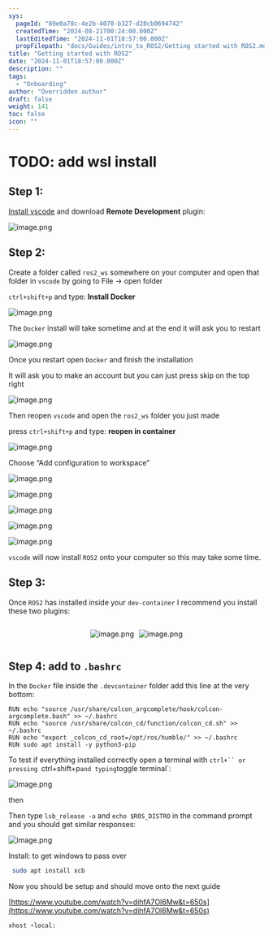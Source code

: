 ```yaml
---
sys:
  pageId: "89e0a78c-4e2b-4070-b327-d28cb0694742"
  createdTime: "2024-08-21T00:24:00.000Z"
  lastEditedTime: "2024-11-01T18:57:00.000Z"
  propFilepath: "docs/Guides/intro_to_ROS2/Getting started with ROS2.md"
title: "Getting started with ROS2"
date: "2024-11-01T18:57:00.000Z"
description: ""
tags:
  - "Onboarding"
author: "Overridden author"
draft: false
weight: 141
toc: false
icon: ""
---
```


# TODO: add wsl install

## Step 1:

[Install vscode](https://code.visualstudio.com/download) and download **Remote Development** plugin:

![image.png](https://prod-files-secure.s3.us-west-2.amazonaws.com/d518164a-d88e-44d1-a4ee-3adb3bd8bce0/efb52993-1881-4a40-b95e-6f020334f022/image.png?X-Amz-Algorithm=AWS4-HMAC-SHA256&X-Amz-Content-Sha256=UNSIGNED-PAYLOAD&X-Amz-Credential=ASIAZI2LB4662DPEKVGD%2F20250405%2Fus-west-2%2Fs3%2Faws4_request&X-Amz-Date=20250405T050812Z&X-Amz-Expires=3600&X-Amz-Security-Token=IQoJb3JpZ2luX2VjEK3%2F%2F%2F%2F%2F%2F%2F%2F%2F%2FwEaCXVzLXdlc3QtMiJHMEUCIQCdEQRcKo%2BHDn0T5kDmpXNlRsmydWV3URbFTDzxXq%2BzzgIgV1M4d5C1fy7WVq3nHLRLqjfRh0dqf%2F0d88TvpTkwSxAq%2FwMIJhAAGgw2Mzc0MjMxODM4MDUiDEYlhcgbQl59jCL0WyrcAzlO5dtfJdF9XYSmuF2SFiSwiKS8P1PacNz%2FlX6uxObzMmwYHVR9AzzvaN5pXzdcLVTzGi8hU00GmuJImoMUQJ3vLk2mpYNVvhxKh9nlE4JklHwY4F35tqZonNJrPiVxiWDMB6dygfBoVLlCq89kStwZrEEMaVNNPd04HHilwL1SkRKfDGAgDNzntyMcFhaDNudXqVhe%2BZQe6pJmaoc6aRIAGrkut5Bvx0SXFHDjpFoUBYx5JnB83DUk0mrxxMITM%2FWxUXtPh8KlWxuJctbIQxPrF7Re5L19%2FP1NAkDcZ34vt%2BI59Rf7l20GpoSAEf8mdF24tGFGT3cRZOkDG7tX8L0NjBbXLy4JLcZ%2BfxEUG87rb3pXDbQkIk3hTZH0KUfDcc547NwWrSLkAK8rYW21ygqrXYk6SZ6T6rt59%2FaoYQN1yV3JETrex0bePrvrOVhvt6hBTaCV8ewYGNukp1LyXKzCPQUtSgHsfHPP%2BhUfm0u019zkVAdtG%2BEr0j8LZYSFO1UIjogv3U1rABRJfNZq4hCx9m69zIQ0bRstkVMmoWThjDY5PzrpHm8%2BITq3mZ%2BAOS85yjdDK1L52G3%2FlAJKs8dkRl4tG30Duk%2BYHRcqJvcYpEHYWB3jzTgetsLMMP%2Fvwr8GOqUB%2FLlzTaZiK9%2BvYNQcABepfPGJIBL7SpCcR%2FZdWOBTu1g6Jgobc%2B731kJRGDtzMPHCbbUFivtEetXy6gkA%2F7sSqV5kUG6JPGuWYtYKixiTElwACkExRMgcUOm1GxSLbbs7QXckdyMH8vhcFVbUx4IOcXdU%2BREN5Y8zoSDxlPRTh7Mcm2VjGZIvU%2FlYBzcjCz3UrvgrUZyXECB0TbwhZZAmhYYKEEQS&X-Amz-Signature=64551dde2b834d7f225492ce893df4e08f6665bd338ee4bed88da43b479c72ca&X-Amz-SignedHeaders=host&x-id=GetObject)

## Step 2:

Create a folder called `ros2_ws` somewhere on your computer and open that folder in `vscode` by going to File → open folder 

`ctrl+shift+p` and type: **Install Docker**

![image.png](https://prod-files-secure.s3.us-west-2.amazonaws.com/d518164a-d88e-44d1-a4ee-3adb3bd8bce0/2269dc0e-1cd5-47ff-bceb-c04ad9b2eab0/image.png?X-Amz-Algorithm=AWS4-HMAC-SHA256&X-Amz-Content-Sha256=UNSIGNED-PAYLOAD&X-Amz-Credential=ASIAZI2LB4662DPEKVGD%2F20250405%2Fus-west-2%2Fs3%2Faws4_request&X-Amz-Date=20250405T050812Z&X-Amz-Expires=3600&X-Amz-Security-Token=IQoJb3JpZ2luX2VjEK3%2F%2F%2F%2F%2F%2F%2F%2F%2F%2FwEaCXVzLXdlc3QtMiJHMEUCIQCdEQRcKo%2BHDn0T5kDmpXNlRsmydWV3URbFTDzxXq%2BzzgIgV1M4d5C1fy7WVq3nHLRLqjfRh0dqf%2F0d88TvpTkwSxAq%2FwMIJhAAGgw2Mzc0MjMxODM4MDUiDEYlhcgbQl59jCL0WyrcAzlO5dtfJdF9XYSmuF2SFiSwiKS8P1PacNz%2FlX6uxObzMmwYHVR9AzzvaN5pXzdcLVTzGi8hU00GmuJImoMUQJ3vLk2mpYNVvhxKh9nlE4JklHwY4F35tqZonNJrPiVxiWDMB6dygfBoVLlCq89kStwZrEEMaVNNPd04HHilwL1SkRKfDGAgDNzntyMcFhaDNudXqVhe%2BZQe6pJmaoc6aRIAGrkut5Bvx0SXFHDjpFoUBYx5JnB83DUk0mrxxMITM%2FWxUXtPh8KlWxuJctbIQxPrF7Re5L19%2FP1NAkDcZ34vt%2BI59Rf7l20GpoSAEf8mdF24tGFGT3cRZOkDG7tX8L0NjBbXLy4JLcZ%2BfxEUG87rb3pXDbQkIk3hTZH0KUfDcc547NwWrSLkAK8rYW21ygqrXYk6SZ6T6rt59%2FaoYQN1yV3JETrex0bePrvrOVhvt6hBTaCV8ewYGNukp1LyXKzCPQUtSgHsfHPP%2BhUfm0u019zkVAdtG%2BEr0j8LZYSFO1UIjogv3U1rABRJfNZq4hCx9m69zIQ0bRstkVMmoWThjDY5PzrpHm8%2BITq3mZ%2BAOS85yjdDK1L52G3%2FlAJKs8dkRl4tG30Duk%2BYHRcqJvcYpEHYWB3jzTgetsLMMP%2Fvwr8GOqUB%2FLlzTaZiK9%2BvYNQcABepfPGJIBL7SpCcR%2FZdWOBTu1g6Jgobc%2B731kJRGDtzMPHCbbUFivtEetXy6gkA%2F7sSqV5kUG6JPGuWYtYKixiTElwACkExRMgcUOm1GxSLbbs7QXckdyMH8vhcFVbUx4IOcXdU%2BREN5Y8zoSDxlPRTh7Mcm2VjGZIvU%2FlYBzcjCz3UrvgrUZyXECB0TbwhZZAmhYYKEEQS&X-Amz-Signature=118b97584f706a0d1aa3fb3731ab408f60a0d115f535134823b31b1dcfddbe78&X-Amz-SignedHeaders=host&x-id=GetObject)

The `Docker` install will take sometime and at the end it will ask you to restart

![image.png](https://prod-files-secure.s3.us-west-2.amazonaws.com/d518164a-d88e-44d1-a4ee-3adb3bd8bce0/ed233f78-be33-4b1f-b89c-9c346c0e961e/image.png?X-Amz-Algorithm=AWS4-HMAC-SHA256&X-Amz-Content-Sha256=UNSIGNED-PAYLOAD&X-Amz-Credential=ASIAZI2LB4662DPEKVGD%2F20250405%2Fus-west-2%2Fs3%2Faws4_request&X-Amz-Date=20250405T050812Z&X-Amz-Expires=3600&X-Amz-Security-Token=IQoJb3JpZ2luX2VjEK3%2F%2F%2F%2F%2F%2F%2F%2F%2F%2FwEaCXVzLXdlc3QtMiJHMEUCIQCdEQRcKo%2BHDn0T5kDmpXNlRsmydWV3URbFTDzxXq%2BzzgIgV1M4d5C1fy7WVq3nHLRLqjfRh0dqf%2F0d88TvpTkwSxAq%2FwMIJhAAGgw2Mzc0MjMxODM4MDUiDEYlhcgbQl59jCL0WyrcAzlO5dtfJdF9XYSmuF2SFiSwiKS8P1PacNz%2FlX6uxObzMmwYHVR9AzzvaN5pXzdcLVTzGi8hU00GmuJImoMUQJ3vLk2mpYNVvhxKh9nlE4JklHwY4F35tqZonNJrPiVxiWDMB6dygfBoVLlCq89kStwZrEEMaVNNPd04HHilwL1SkRKfDGAgDNzntyMcFhaDNudXqVhe%2BZQe6pJmaoc6aRIAGrkut5Bvx0SXFHDjpFoUBYx5JnB83DUk0mrxxMITM%2FWxUXtPh8KlWxuJctbIQxPrF7Re5L19%2FP1NAkDcZ34vt%2BI59Rf7l20GpoSAEf8mdF24tGFGT3cRZOkDG7tX8L0NjBbXLy4JLcZ%2BfxEUG87rb3pXDbQkIk3hTZH0KUfDcc547NwWrSLkAK8rYW21ygqrXYk6SZ6T6rt59%2FaoYQN1yV3JETrex0bePrvrOVhvt6hBTaCV8ewYGNukp1LyXKzCPQUtSgHsfHPP%2BhUfm0u019zkVAdtG%2BEr0j8LZYSFO1UIjogv3U1rABRJfNZq4hCx9m69zIQ0bRstkVMmoWThjDY5PzrpHm8%2BITq3mZ%2BAOS85yjdDK1L52G3%2FlAJKs8dkRl4tG30Duk%2BYHRcqJvcYpEHYWB3jzTgetsLMMP%2Fvwr8GOqUB%2FLlzTaZiK9%2BvYNQcABepfPGJIBL7SpCcR%2FZdWOBTu1g6Jgobc%2B731kJRGDtzMPHCbbUFivtEetXy6gkA%2F7sSqV5kUG6JPGuWYtYKixiTElwACkExRMgcUOm1GxSLbbs7QXckdyMH8vhcFVbUx4IOcXdU%2BREN5Y8zoSDxlPRTh7Mcm2VjGZIvU%2FlYBzcjCz3UrvgrUZyXECB0TbwhZZAmhYYKEEQS&X-Amz-Signature=200e03a1d6a91aced2eaa9243f1998d1a7ff6a739d77ad3516bd37eca46e1420&X-Amz-SignedHeaders=host&x-id=GetObject)

Once you restart open `Docker` and finish the installation

It will ask you to make an account but you can just press skip on the top right

![image.png](https://prod-files-secure.s3.us-west-2.amazonaws.com/d518164a-d88e-44d1-a4ee-3adb3bd8bce0/21010ad9-1659-4fd9-9f59-9932a09b2a3d/image.png?X-Amz-Algorithm=AWS4-HMAC-SHA256&X-Amz-Content-Sha256=UNSIGNED-PAYLOAD&X-Amz-Credential=ASIAZI2LB4662DPEKVGD%2F20250405%2Fus-west-2%2Fs3%2Faws4_request&X-Amz-Date=20250405T050812Z&X-Amz-Expires=3600&X-Amz-Security-Token=IQoJb3JpZ2luX2VjEK3%2F%2F%2F%2F%2F%2F%2F%2F%2F%2FwEaCXVzLXdlc3QtMiJHMEUCIQCdEQRcKo%2BHDn0T5kDmpXNlRsmydWV3URbFTDzxXq%2BzzgIgV1M4d5C1fy7WVq3nHLRLqjfRh0dqf%2F0d88TvpTkwSxAq%2FwMIJhAAGgw2Mzc0MjMxODM4MDUiDEYlhcgbQl59jCL0WyrcAzlO5dtfJdF9XYSmuF2SFiSwiKS8P1PacNz%2FlX6uxObzMmwYHVR9AzzvaN5pXzdcLVTzGi8hU00GmuJImoMUQJ3vLk2mpYNVvhxKh9nlE4JklHwY4F35tqZonNJrPiVxiWDMB6dygfBoVLlCq89kStwZrEEMaVNNPd04HHilwL1SkRKfDGAgDNzntyMcFhaDNudXqVhe%2BZQe6pJmaoc6aRIAGrkut5Bvx0SXFHDjpFoUBYx5JnB83DUk0mrxxMITM%2FWxUXtPh8KlWxuJctbIQxPrF7Re5L19%2FP1NAkDcZ34vt%2BI59Rf7l20GpoSAEf8mdF24tGFGT3cRZOkDG7tX8L0NjBbXLy4JLcZ%2BfxEUG87rb3pXDbQkIk3hTZH0KUfDcc547NwWrSLkAK8rYW21ygqrXYk6SZ6T6rt59%2FaoYQN1yV3JETrex0bePrvrOVhvt6hBTaCV8ewYGNukp1LyXKzCPQUtSgHsfHPP%2BhUfm0u019zkVAdtG%2BEr0j8LZYSFO1UIjogv3U1rABRJfNZq4hCx9m69zIQ0bRstkVMmoWThjDY5PzrpHm8%2BITq3mZ%2BAOS85yjdDK1L52G3%2FlAJKs8dkRl4tG30Duk%2BYHRcqJvcYpEHYWB3jzTgetsLMMP%2Fvwr8GOqUB%2FLlzTaZiK9%2BvYNQcABepfPGJIBL7SpCcR%2FZdWOBTu1g6Jgobc%2B731kJRGDtzMPHCbbUFivtEetXy6gkA%2F7sSqV5kUG6JPGuWYtYKixiTElwACkExRMgcUOm1GxSLbbs7QXckdyMH8vhcFVbUx4IOcXdU%2BREN5Y8zoSDxlPRTh7Mcm2VjGZIvU%2FlYBzcjCz3UrvgrUZyXECB0TbwhZZAmhYYKEEQS&X-Amz-Signature=d884bb95b1bfbc69d0a15d9a344c632bef579b92c7acad360053a096e876b0d7&X-Amz-SignedHeaders=host&x-id=GetObject)

Then reopen `vscode` and open the `ros2_ws` folder you just made

press `ctrl+shift+p` and type: **reopen in container**

![image.png](https://prod-files-secure.s3.us-west-2.amazonaws.com/d518164a-d88e-44d1-a4ee-3adb3bd8bce0/4e93b8c2-41ad-488c-8095-c74205196118/image.png?X-Amz-Algorithm=AWS4-HMAC-SHA256&X-Amz-Content-Sha256=UNSIGNED-PAYLOAD&X-Amz-Credential=ASIAZI2LB4662DPEKVGD%2F20250405%2Fus-west-2%2Fs3%2Faws4_request&X-Amz-Date=20250405T050812Z&X-Amz-Expires=3600&X-Amz-Security-Token=IQoJb3JpZ2luX2VjEK3%2F%2F%2F%2F%2F%2F%2F%2F%2F%2FwEaCXVzLXdlc3QtMiJHMEUCIQCdEQRcKo%2BHDn0T5kDmpXNlRsmydWV3URbFTDzxXq%2BzzgIgV1M4d5C1fy7WVq3nHLRLqjfRh0dqf%2F0d88TvpTkwSxAq%2FwMIJhAAGgw2Mzc0MjMxODM4MDUiDEYlhcgbQl59jCL0WyrcAzlO5dtfJdF9XYSmuF2SFiSwiKS8P1PacNz%2FlX6uxObzMmwYHVR9AzzvaN5pXzdcLVTzGi8hU00GmuJImoMUQJ3vLk2mpYNVvhxKh9nlE4JklHwY4F35tqZonNJrPiVxiWDMB6dygfBoVLlCq89kStwZrEEMaVNNPd04HHilwL1SkRKfDGAgDNzntyMcFhaDNudXqVhe%2BZQe6pJmaoc6aRIAGrkut5Bvx0SXFHDjpFoUBYx5JnB83DUk0mrxxMITM%2FWxUXtPh8KlWxuJctbIQxPrF7Re5L19%2FP1NAkDcZ34vt%2BI59Rf7l20GpoSAEf8mdF24tGFGT3cRZOkDG7tX8L0NjBbXLy4JLcZ%2BfxEUG87rb3pXDbQkIk3hTZH0KUfDcc547NwWrSLkAK8rYW21ygqrXYk6SZ6T6rt59%2FaoYQN1yV3JETrex0bePrvrOVhvt6hBTaCV8ewYGNukp1LyXKzCPQUtSgHsfHPP%2BhUfm0u019zkVAdtG%2BEr0j8LZYSFO1UIjogv3U1rABRJfNZq4hCx9m69zIQ0bRstkVMmoWThjDY5PzrpHm8%2BITq3mZ%2BAOS85yjdDK1L52G3%2FlAJKs8dkRl4tG30Duk%2BYHRcqJvcYpEHYWB3jzTgetsLMMP%2Fvwr8GOqUB%2FLlzTaZiK9%2BvYNQcABepfPGJIBL7SpCcR%2FZdWOBTu1g6Jgobc%2B731kJRGDtzMPHCbbUFivtEetXy6gkA%2F7sSqV5kUG6JPGuWYtYKixiTElwACkExRMgcUOm1GxSLbbs7QXckdyMH8vhcFVbUx4IOcXdU%2BREN5Y8zoSDxlPRTh7Mcm2VjGZIvU%2FlYBzcjCz3UrvgrUZyXECB0TbwhZZAmhYYKEEQS&X-Amz-Signature=c3c3cf48b6d7237db40abfae6718227fe6236ceed514436ea0e5ba9a27ada191&X-Amz-SignedHeaders=host&x-id=GetObject)

Choose “Add configuration to workspace”

![image.png](https://prod-files-secure.s3.us-west-2.amazonaws.com/d518164a-d88e-44d1-a4ee-3adb3bd8bce0/9560b282-5060-4989-ba37-97e7b2c22476/image.png?X-Amz-Algorithm=AWS4-HMAC-SHA256&X-Amz-Content-Sha256=UNSIGNED-PAYLOAD&X-Amz-Credential=ASIAZI2LB4662DPEKVGD%2F20250405%2Fus-west-2%2Fs3%2Faws4_request&X-Amz-Date=20250405T050812Z&X-Amz-Expires=3600&X-Amz-Security-Token=IQoJb3JpZ2luX2VjEK3%2F%2F%2F%2F%2F%2F%2F%2F%2F%2FwEaCXVzLXdlc3QtMiJHMEUCIQCdEQRcKo%2BHDn0T5kDmpXNlRsmydWV3URbFTDzxXq%2BzzgIgV1M4d5C1fy7WVq3nHLRLqjfRh0dqf%2F0d88TvpTkwSxAq%2FwMIJhAAGgw2Mzc0MjMxODM4MDUiDEYlhcgbQl59jCL0WyrcAzlO5dtfJdF9XYSmuF2SFiSwiKS8P1PacNz%2FlX6uxObzMmwYHVR9AzzvaN5pXzdcLVTzGi8hU00GmuJImoMUQJ3vLk2mpYNVvhxKh9nlE4JklHwY4F35tqZonNJrPiVxiWDMB6dygfBoVLlCq89kStwZrEEMaVNNPd04HHilwL1SkRKfDGAgDNzntyMcFhaDNudXqVhe%2BZQe6pJmaoc6aRIAGrkut5Bvx0SXFHDjpFoUBYx5JnB83DUk0mrxxMITM%2FWxUXtPh8KlWxuJctbIQxPrF7Re5L19%2FP1NAkDcZ34vt%2BI59Rf7l20GpoSAEf8mdF24tGFGT3cRZOkDG7tX8L0NjBbXLy4JLcZ%2BfxEUG87rb3pXDbQkIk3hTZH0KUfDcc547NwWrSLkAK8rYW21ygqrXYk6SZ6T6rt59%2FaoYQN1yV3JETrex0bePrvrOVhvt6hBTaCV8ewYGNukp1LyXKzCPQUtSgHsfHPP%2BhUfm0u019zkVAdtG%2BEr0j8LZYSFO1UIjogv3U1rABRJfNZq4hCx9m69zIQ0bRstkVMmoWThjDY5PzrpHm8%2BITq3mZ%2BAOS85yjdDK1L52G3%2FlAJKs8dkRl4tG30Duk%2BYHRcqJvcYpEHYWB3jzTgetsLMMP%2Fvwr8GOqUB%2FLlzTaZiK9%2BvYNQcABepfPGJIBL7SpCcR%2FZdWOBTu1g6Jgobc%2B731kJRGDtzMPHCbbUFivtEetXy6gkA%2F7sSqV5kUG6JPGuWYtYKixiTElwACkExRMgcUOm1GxSLbbs7QXckdyMH8vhcFVbUx4IOcXdU%2BREN5Y8zoSDxlPRTh7Mcm2VjGZIvU%2FlYBzcjCz3UrvgrUZyXECB0TbwhZZAmhYYKEEQS&X-Amz-Signature=d4181645a7605ab63996f7a78af308d095b8694bd2ca7352fbfc1b01b0768a49&X-Amz-SignedHeaders=host&x-id=GetObject)

![image.png](https://prod-files-secure.s3.us-west-2.amazonaws.com/d518164a-d88e-44d1-a4ee-3adb3bd8bce0/2ee63f81-886b-48e8-a553-dc6e5eac99e4/image.png?X-Amz-Algorithm=AWS4-HMAC-SHA256&X-Amz-Content-Sha256=UNSIGNED-PAYLOAD&X-Amz-Credential=ASIAZI2LB4662DPEKVGD%2F20250405%2Fus-west-2%2Fs3%2Faws4_request&X-Amz-Date=20250405T050812Z&X-Amz-Expires=3600&X-Amz-Security-Token=IQoJb3JpZ2luX2VjEK3%2F%2F%2F%2F%2F%2F%2F%2F%2F%2FwEaCXVzLXdlc3QtMiJHMEUCIQCdEQRcKo%2BHDn0T5kDmpXNlRsmydWV3URbFTDzxXq%2BzzgIgV1M4d5C1fy7WVq3nHLRLqjfRh0dqf%2F0d88TvpTkwSxAq%2FwMIJhAAGgw2Mzc0MjMxODM4MDUiDEYlhcgbQl59jCL0WyrcAzlO5dtfJdF9XYSmuF2SFiSwiKS8P1PacNz%2FlX6uxObzMmwYHVR9AzzvaN5pXzdcLVTzGi8hU00GmuJImoMUQJ3vLk2mpYNVvhxKh9nlE4JklHwY4F35tqZonNJrPiVxiWDMB6dygfBoVLlCq89kStwZrEEMaVNNPd04HHilwL1SkRKfDGAgDNzntyMcFhaDNudXqVhe%2BZQe6pJmaoc6aRIAGrkut5Bvx0SXFHDjpFoUBYx5JnB83DUk0mrxxMITM%2FWxUXtPh8KlWxuJctbIQxPrF7Re5L19%2FP1NAkDcZ34vt%2BI59Rf7l20GpoSAEf8mdF24tGFGT3cRZOkDG7tX8L0NjBbXLy4JLcZ%2BfxEUG87rb3pXDbQkIk3hTZH0KUfDcc547NwWrSLkAK8rYW21ygqrXYk6SZ6T6rt59%2FaoYQN1yV3JETrex0bePrvrOVhvt6hBTaCV8ewYGNukp1LyXKzCPQUtSgHsfHPP%2BhUfm0u019zkVAdtG%2BEr0j8LZYSFO1UIjogv3U1rABRJfNZq4hCx9m69zIQ0bRstkVMmoWThjDY5PzrpHm8%2BITq3mZ%2BAOS85yjdDK1L52G3%2FlAJKs8dkRl4tG30Duk%2BYHRcqJvcYpEHYWB3jzTgetsLMMP%2Fvwr8GOqUB%2FLlzTaZiK9%2BvYNQcABepfPGJIBL7SpCcR%2FZdWOBTu1g6Jgobc%2B731kJRGDtzMPHCbbUFivtEetXy6gkA%2F7sSqV5kUG6JPGuWYtYKixiTElwACkExRMgcUOm1GxSLbbs7QXckdyMH8vhcFVbUx4IOcXdU%2BREN5Y8zoSDxlPRTh7Mcm2VjGZIvU%2FlYBzcjCz3UrvgrUZyXECB0TbwhZZAmhYYKEEQS&X-Amz-Signature=2c0631cb8cfdea9d6f1dee580a9c7ffeb6fdd641bed625df57cba2f2f4220185&X-Amz-SignedHeaders=host&x-id=GetObject)

![image.png](https://prod-files-secure.s3.us-west-2.amazonaws.com/d518164a-d88e-44d1-a4ee-3adb3bd8bce0/ae1580b2-b048-407e-aed9-b584224a7a04/image.png?X-Amz-Algorithm=AWS4-HMAC-SHA256&X-Amz-Content-Sha256=UNSIGNED-PAYLOAD&X-Amz-Credential=ASIAZI2LB4662DPEKVGD%2F20250405%2Fus-west-2%2Fs3%2Faws4_request&X-Amz-Date=20250405T050812Z&X-Amz-Expires=3600&X-Amz-Security-Token=IQoJb3JpZ2luX2VjEK3%2F%2F%2F%2F%2F%2F%2F%2F%2F%2FwEaCXVzLXdlc3QtMiJHMEUCIQCdEQRcKo%2BHDn0T5kDmpXNlRsmydWV3URbFTDzxXq%2BzzgIgV1M4d5C1fy7WVq3nHLRLqjfRh0dqf%2F0d88TvpTkwSxAq%2FwMIJhAAGgw2Mzc0MjMxODM4MDUiDEYlhcgbQl59jCL0WyrcAzlO5dtfJdF9XYSmuF2SFiSwiKS8P1PacNz%2FlX6uxObzMmwYHVR9AzzvaN5pXzdcLVTzGi8hU00GmuJImoMUQJ3vLk2mpYNVvhxKh9nlE4JklHwY4F35tqZonNJrPiVxiWDMB6dygfBoVLlCq89kStwZrEEMaVNNPd04HHilwL1SkRKfDGAgDNzntyMcFhaDNudXqVhe%2BZQe6pJmaoc6aRIAGrkut5Bvx0SXFHDjpFoUBYx5JnB83DUk0mrxxMITM%2FWxUXtPh8KlWxuJctbIQxPrF7Re5L19%2FP1NAkDcZ34vt%2BI59Rf7l20GpoSAEf8mdF24tGFGT3cRZOkDG7tX8L0NjBbXLy4JLcZ%2BfxEUG87rb3pXDbQkIk3hTZH0KUfDcc547NwWrSLkAK8rYW21ygqrXYk6SZ6T6rt59%2FaoYQN1yV3JETrex0bePrvrOVhvt6hBTaCV8ewYGNukp1LyXKzCPQUtSgHsfHPP%2BhUfm0u019zkVAdtG%2BEr0j8LZYSFO1UIjogv3U1rABRJfNZq4hCx9m69zIQ0bRstkVMmoWThjDY5PzrpHm8%2BITq3mZ%2BAOS85yjdDK1L52G3%2FlAJKs8dkRl4tG30Duk%2BYHRcqJvcYpEHYWB3jzTgetsLMMP%2Fvwr8GOqUB%2FLlzTaZiK9%2BvYNQcABepfPGJIBL7SpCcR%2FZdWOBTu1g6Jgobc%2B731kJRGDtzMPHCbbUFivtEetXy6gkA%2F7sSqV5kUG6JPGuWYtYKixiTElwACkExRMgcUOm1GxSLbbs7QXckdyMH8vhcFVbUx4IOcXdU%2BREN5Y8zoSDxlPRTh7Mcm2VjGZIvU%2FlYBzcjCz3UrvgrUZyXECB0TbwhZZAmhYYKEEQS&X-Amz-Signature=041c453a9df0efb4aac43e0d0e93d8b56ad148a589e7e1796f104c392984636b&X-Amz-SignedHeaders=host&x-id=GetObject)

![image.png](https://prod-files-secure.s3.us-west-2.amazonaws.com/d518164a-d88e-44d1-a4ee-3adb3bd8bce0/53255b28-f75e-430f-b9e3-c0ac8577e42b/image.png?X-Amz-Algorithm=AWS4-HMAC-SHA256&X-Amz-Content-Sha256=UNSIGNED-PAYLOAD&X-Amz-Credential=ASIAZI2LB4662DPEKVGD%2F20250405%2Fus-west-2%2Fs3%2Faws4_request&X-Amz-Date=20250405T050812Z&X-Amz-Expires=3600&X-Amz-Security-Token=IQoJb3JpZ2luX2VjEK3%2F%2F%2F%2F%2F%2F%2F%2F%2F%2FwEaCXVzLXdlc3QtMiJHMEUCIQCdEQRcKo%2BHDn0T5kDmpXNlRsmydWV3URbFTDzxXq%2BzzgIgV1M4d5C1fy7WVq3nHLRLqjfRh0dqf%2F0d88TvpTkwSxAq%2FwMIJhAAGgw2Mzc0MjMxODM4MDUiDEYlhcgbQl59jCL0WyrcAzlO5dtfJdF9XYSmuF2SFiSwiKS8P1PacNz%2FlX6uxObzMmwYHVR9AzzvaN5pXzdcLVTzGi8hU00GmuJImoMUQJ3vLk2mpYNVvhxKh9nlE4JklHwY4F35tqZonNJrPiVxiWDMB6dygfBoVLlCq89kStwZrEEMaVNNPd04HHilwL1SkRKfDGAgDNzntyMcFhaDNudXqVhe%2BZQe6pJmaoc6aRIAGrkut5Bvx0SXFHDjpFoUBYx5JnB83DUk0mrxxMITM%2FWxUXtPh8KlWxuJctbIQxPrF7Re5L19%2FP1NAkDcZ34vt%2BI59Rf7l20GpoSAEf8mdF24tGFGT3cRZOkDG7tX8L0NjBbXLy4JLcZ%2BfxEUG87rb3pXDbQkIk3hTZH0KUfDcc547NwWrSLkAK8rYW21ygqrXYk6SZ6T6rt59%2FaoYQN1yV3JETrex0bePrvrOVhvt6hBTaCV8ewYGNukp1LyXKzCPQUtSgHsfHPP%2BhUfm0u019zkVAdtG%2BEr0j8LZYSFO1UIjogv3U1rABRJfNZq4hCx9m69zIQ0bRstkVMmoWThjDY5PzrpHm8%2BITq3mZ%2BAOS85yjdDK1L52G3%2FlAJKs8dkRl4tG30Duk%2BYHRcqJvcYpEHYWB3jzTgetsLMMP%2Fvwr8GOqUB%2FLlzTaZiK9%2BvYNQcABepfPGJIBL7SpCcR%2FZdWOBTu1g6Jgobc%2B731kJRGDtzMPHCbbUFivtEetXy6gkA%2F7sSqV5kUG6JPGuWYtYKixiTElwACkExRMgcUOm1GxSLbbs7QXckdyMH8vhcFVbUx4IOcXdU%2BREN5Y8zoSDxlPRTh7Mcm2VjGZIvU%2FlYBzcjCz3UrvgrUZyXECB0TbwhZZAmhYYKEEQS&X-Amz-Signature=ea9eee9bb9542dfa96a77a9733c9707ea38ac2e9e2cd5ad4cba019ed32993529&X-Amz-SignedHeaders=host&x-id=GetObject)

![image.png](https://prod-files-secure.s3.us-west-2.amazonaws.com/d518164a-d88e-44d1-a4ee-3adb3bd8bce0/7c562767-5af9-4ffb-97d1-327bcdf4ee00/image.png?X-Amz-Algorithm=AWS4-HMAC-SHA256&X-Amz-Content-Sha256=UNSIGNED-PAYLOAD&X-Amz-Credential=ASIAZI2LB4662DPEKVGD%2F20250405%2Fus-west-2%2Fs3%2Faws4_request&X-Amz-Date=20250405T050812Z&X-Amz-Expires=3600&X-Amz-Security-Token=IQoJb3JpZ2luX2VjEK3%2F%2F%2F%2F%2F%2F%2F%2F%2F%2FwEaCXVzLXdlc3QtMiJHMEUCIQCdEQRcKo%2BHDn0T5kDmpXNlRsmydWV3URbFTDzxXq%2BzzgIgV1M4d5C1fy7WVq3nHLRLqjfRh0dqf%2F0d88TvpTkwSxAq%2FwMIJhAAGgw2Mzc0MjMxODM4MDUiDEYlhcgbQl59jCL0WyrcAzlO5dtfJdF9XYSmuF2SFiSwiKS8P1PacNz%2FlX6uxObzMmwYHVR9AzzvaN5pXzdcLVTzGi8hU00GmuJImoMUQJ3vLk2mpYNVvhxKh9nlE4JklHwY4F35tqZonNJrPiVxiWDMB6dygfBoVLlCq89kStwZrEEMaVNNPd04HHilwL1SkRKfDGAgDNzntyMcFhaDNudXqVhe%2BZQe6pJmaoc6aRIAGrkut5Bvx0SXFHDjpFoUBYx5JnB83DUk0mrxxMITM%2FWxUXtPh8KlWxuJctbIQxPrF7Re5L19%2FP1NAkDcZ34vt%2BI59Rf7l20GpoSAEf8mdF24tGFGT3cRZOkDG7tX8L0NjBbXLy4JLcZ%2BfxEUG87rb3pXDbQkIk3hTZH0KUfDcc547NwWrSLkAK8rYW21ygqrXYk6SZ6T6rt59%2FaoYQN1yV3JETrex0bePrvrOVhvt6hBTaCV8ewYGNukp1LyXKzCPQUtSgHsfHPP%2BhUfm0u019zkVAdtG%2BEr0j8LZYSFO1UIjogv3U1rABRJfNZq4hCx9m69zIQ0bRstkVMmoWThjDY5PzrpHm8%2BITq3mZ%2BAOS85yjdDK1L52G3%2FlAJKs8dkRl4tG30Duk%2BYHRcqJvcYpEHYWB3jzTgetsLMMP%2Fvwr8GOqUB%2FLlzTaZiK9%2BvYNQcABepfPGJIBL7SpCcR%2FZdWOBTu1g6Jgobc%2B731kJRGDtzMPHCbbUFivtEetXy6gkA%2F7sSqV5kUG6JPGuWYtYKixiTElwACkExRMgcUOm1GxSLbbs7QXckdyMH8vhcFVbUx4IOcXdU%2BREN5Y8zoSDxlPRTh7Mcm2VjGZIvU%2FlYBzcjCz3UrvgrUZyXECB0TbwhZZAmhYYKEEQS&X-Amz-Signature=ace8a65a96662435de7a09968c0dde3121c088d29b5b7b67b3188e5545ab2602&X-Amz-SignedHeaders=host&x-id=GetObject)

`vscode` will now install `ROS2` onto your computer so this may take some time.

## Step 3:

Once `ROS2` has installed inside your `dev-container` I recommend you install these two plugins:

<div style="display: flex;flex-direction: row; column-gap:10px; max-width: 630px;justify-content: center;">
<div>

![image.png](https://prod-files-secure.s3.us-west-2.amazonaws.com/d518164a-d88e-44d1-a4ee-3adb3bd8bce0/3fc3d550-5a54-4ba1-ba6b-faa01cdb7369/image.png?X-Amz-Algorithm=AWS4-HMAC-SHA256&X-Amz-Content-Sha256=UNSIGNED-PAYLOAD&X-Amz-Credential=ASIAZI2LB466YXCYR7M6%2F20250405%2Fus-west-2%2Fs3%2Faws4_request&X-Amz-Date=20250405T050818Z&X-Amz-Expires=3600&X-Amz-Security-Token=IQoJb3JpZ2luX2VjEK3%2F%2F%2F%2F%2F%2F%2F%2F%2F%2FwEaCXVzLXdlc3QtMiJHMEUCIQDkAuwclo2xhw9gOD6a1v47rXAe3UM46mOwmDL9VaaNTgIgSBZHfEc6fUO00RoXLTfd3XfRk22IGbSRzuAEGpEC31sq%2FwMIJhAAGgw2Mzc0MjMxODM4MDUiDN%2BxkHRUA%2FzA56r5NyrcA0HdE8UD4KuYu%2FCTOASEqvZh4EHejucg3M4dlJfk54Or1GhYA3X3ePxHGgbOBwebSeJRonDcqedWTanIxee90xV0%2B5kkF%2Bofafp60RIugmEcKpdrtnTtRs2zf8QDld4HEVLxBYahsaNnrQ%2BiZBWQQ91w%2BaP5EnpMjDyu7o8s1N3ZKCQtbfTCB6YrVWnPU7q83N1l0jfpjrYCfc8h5X6D69QxAyi3r9d%2BHmKvso5TBmwjzZcwmGfpO4xevrVBEhReQvtk05%2BuuRwlUP7ww3rpnSWeDtIZL8CxPWoEEkvJT7DPjGMhcIX9LWVOuvlZw31c7Pz8ZkeUAaVu0deA7hcE1TN9uLddFmDYRfpj7Jm7ARsfaR%2BveyxWxVg08JI%2FHWopRIGwvyST2qp58NTofFGesB2S4IE32J7dKX0JqSkbozyjHQ%2F%2BdjegT7rzYYZfBKr%2FawLwdEkd76ojE%2BdG4QG%2F%2BHdSjbf0IIDcrOflptlc0enuJ84f3YcFJseefKgsFohaTNXPuoGvPgdloNNqObtz6EyW1DTsLATG2IXV1G6nZClj%2BKxzQhtLEygwV5Mzl8zc%2F2k%2FULRqGKMtl5fJQDW2ii3IkK2qnHSZRnJ9VEMtB9d3B4acEjpzw9UrYjo4MLPvwr8GOqUBm0m0z5ULBlrBjDJRYHJoLK04QZnk4Pq2i2FgtJi2DERNYCMzQAFLx4VeuUUl9TXwjZptN1ljgQg0gJGpvf4E9D8sC8p5dsc8HOSiqp98do%2BNjy%2F9hkzmPt9mWLZmKOU9fZhyXcH9TtHxCtyKMLpMGLHtiCxTjxeePuWZuo5SA1wMP23iXEE2uyYqgFfNXszf9WQcy1YIctD0stCpc%2B%2F2V1mumdNh&X-Amz-Signature=8f5668cdf12a991c81da64bfc004c44332fff235ab4a1b76899bb0124c422c17&X-Amz-SignedHeaders=host&x-id=GetObject)

</div>
<div>

![image.png](https://prod-files-secure.s3.us-west-2.amazonaws.com/d518164a-d88e-44d1-a4ee-3adb3bd8bce0/d994cc66-13c2-4093-a5a3-f84cf4601a82/image.png?X-Amz-Algorithm=AWS4-HMAC-SHA256&X-Amz-Content-Sha256=UNSIGNED-PAYLOAD&X-Amz-Credential=ASIAZI2LB466WWVJPPU7%2F20250405%2Fus-west-2%2Fs3%2Faws4_request&X-Amz-Date=20250405T050819Z&X-Amz-Expires=3600&X-Amz-Security-Token=IQoJb3JpZ2luX2VjEK3%2F%2F%2F%2F%2F%2F%2F%2F%2F%2FwEaCXVzLXdlc3QtMiJGMEQCID%2B%2FnGLeJ%2B3qvVL3KIYK4wMR5ZdbFppp1N8%2FMVxhJeJ9AiBXYZ5gNXPL4NH6wf0Ct26sAjrzG%2FgJ0pAJnTmS9Qy7fyr%2FAwgmEAAaDDYzNzQyMzE4MzgwNSIMdkJ%2FS%2FSq5PUzUftWKtwDoyYOi46GeY3POKEz1ca4jISXq3tJJ6Q3%2BFaebORYMQoVHBdKe2sEdtepKunlta2UQjIk2mRYr4C1vnD%2BUPOWqAx4rSejA55hLtwXolq8wzI5%2BhO8MybjZkCjdQBCUJNY0LdX%2FTUdnKs7yiBEpyE3CNGKtLicLf0fb6rE3FpRVge%2F%2BFXp2%2BDdiEz3qJBpEewdcecSwde%2Fr82nJguil86knf6svKKB%2BAsXiITfHWb3qgQ9c7TocGA5k0i9LGaqV15icDMqLzaTInjqRhFcDjl4QDnFdRZUs%2BTE%2B2XTLTM6jYigkb6%2F9izsoLYM8n7rYwz5e5P8R73GvDqZSjD4LMJxg3uhay4hoohQbMooHOYJBNrrdAw3Ed9lrblsZwrS80ov2tcz85LY4F9ZHFsJKEinIqbj3q486Rnn4s8NYazOH4IT1AGwkf7eOgbv%2FLi3CBHYlhieQtKbRl9O9drINDxOM%2BWymN06gFSBHFRbJFHGtc%2BAAtWhFMTNBd%2BfWGJwXmjsuh0%2FjlGfMdqU%2BO6jXU3nOIBVp5mQC0HlQUY3z0d0Q%2BeziWYqR%2FRF4K5lIeXnBbqWRCdSfUEGf%2FbLeWiy1nH5vL8oy5rrTBbycOy2R1f32nQltpydI2rZhF0x%2BngwzfDCvwY6pgEwyDhvdAO4yDDpyH1n6w3vZNlDwm7F8MASvThMVToI8vkpBfhD1IVUdkUHsym25TeAtgW7Z9pJAd8UfqGFAoCrFDz6soNZ9cqrj1LbEyZ7oLm1XTr2UkZVlUF9Qrjz9pAZUXlA48BbcUAktTHOvb1SNoPQNUbu2PBSpfnl9UPkkOI%2BYmy7C3YVI2j1A6HJ%2BwI18W2BBFDrGnzyCUg7VBlwLEC0cvBs&X-Amz-Signature=b6a4af36f5fa448950654d880603186a977cb5f324f65aae08f63d2e9163d6f2&X-Amz-SignedHeaders=host&x-id=GetObject)

</div>
</div>

## Step 4: add to `.bashrc`

In the `Docker` file inside the `.devcontainer` folder add this line at the very bottom: 

```docker
RUN echo "source /usr/share/colcon_argcomplete/hook/colcon-argcomplete.bash" >> ~/.bashrc
RUN echo "source /usr/share/colcon_cd/function/colcon_cd.sh" >> ~/.bashrc
RUN echo "export _colcon_cd_root=/opt/ros/humble/" >> ~/.bashrc
RUN sudo apt install -y python3-pip 
```

To test if everything installed correctly open a terminal with `ctrl+`` or pressing `ctrl+shift+p` and typing `toggle terminal`:

![image.png](https://prod-files-secure.s3.us-west-2.amazonaws.com/d518164a-d88e-44d1-a4ee-3adb3bd8bce0/6a4943d8-b04e-4c02-9a58-775f3384d1a5/image.png?X-Amz-Algorithm=AWS4-HMAC-SHA256&X-Amz-Content-Sha256=UNSIGNED-PAYLOAD&X-Amz-Credential=ASIAZI2LB4662DPEKVGD%2F20250405%2Fus-west-2%2Fs3%2Faws4_request&X-Amz-Date=20250405T050812Z&X-Amz-Expires=3600&X-Amz-Security-Token=IQoJb3JpZ2luX2VjEK3%2F%2F%2F%2F%2F%2F%2F%2F%2F%2FwEaCXVzLXdlc3QtMiJHMEUCIQCdEQRcKo%2BHDn0T5kDmpXNlRsmydWV3URbFTDzxXq%2BzzgIgV1M4d5C1fy7WVq3nHLRLqjfRh0dqf%2F0d88TvpTkwSxAq%2FwMIJhAAGgw2Mzc0MjMxODM4MDUiDEYlhcgbQl59jCL0WyrcAzlO5dtfJdF9XYSmuF2SFiSwiKS8P1PacNz%2FlX6uxObzMmwYHVR9AzzvaN5pXzdcLVTzGi8hU00GmuJImoMUQJ3vLk2mpYNVvhxKh9nlE4JklHwY4F35tqZonNJrPiVxiWDMB6dygfBoVLlCq89kStwZrEEMaVNNPd04HHilwL1SkRKfDGAgDNzntyMcFhaDNudXqVhe%2BZQe6pJmaoc6aRIAGrkut5Bvx0SXFHDjpFoUBYx5JnB83DUk0mrxxMITM%2FWxUXtPh8KlWxuJctbIQxPrF7Re5L19%2FP1NAkDcZ34vt%2BI59Rf7l20GpoSAEf8mdF24tGFGT3cRZOkDG7tX8L0NjBbXLy4JLcZ%2BfxEUG87rb3pXDbQkIk3hTZH0KUfDcc547NwWrSLkAK8rYW21ygqrXYk6SZ6T6rt59%2FaoYQN1yV3JETrex0bePrvrOVhvt6hBTaCV8ewYGNukp1LyXKzCPQUtSgHsfHPP%2BhUfm0u019zkVAdtG%2BEr0j8LZYSFO1UIjogv3U1rABRJfNZq4hCx9m69zIQ0bRstkVMmoWThjDY5PzrpHm8%2BITq3mZ%2BAOS85yjdDK1L52G3%2FlAJKs8dkRl4tG30Duk%2BYHRcqJvcYpEHYWB3jzTgetsLMMP%2Fvwr8GOqUB%2FLlzTaZiK9%2BvYNQcABepfPGJIBL7SpCcR%2FZdWOBTu1g6Jgobc%2B731kJRGDtzMPHCbbUFivtEetXy6gkA%2F7sSqV5kUG6JPGuWYtYKixiTElwACkExRMgcUOm1GxSLbbs7QXckdyMH8vhcFVbUx4IOcXdU%2BREN5Y8zoSDxlPRTh7Mcm2VjGZIvU%2FlYBzcjCz3UrvgrUZyXECB0TbwhZZAmhYYKEEQS&X-Amz-Signature=162976a8b7a661bd1c27336d0dde44cf344dbb98e03317ff922c743c0fb67dd0&X-Amz-SignedHeaders=host&x-id=GetObject)

then 

Then type `lsb_release -a` and `echo $ROS_DISTRO` in the command prompt and you should get similar responses:

![image.png](https://prod-files-secure.s3.us-west-2.amazonaws.com/d518164a-d88e-44d1-a4ee-3adb3bd8bce0/3e635dec-a805-4e85-8b9e-d000e5b71a4e/image.png?X-Amz-Algorithm=AWS4-HMAC-SHA256&X-Amz-Content-Sha256=UNSIGNED-PAYLOAD&X-Amz-Credential=ASIAZI2LB4662DPEKVGD%2F20250405%2Fus-west-2%2Fs3%2Faws4_request&X-Amz-Date=20250405T050812Z&X-Amz-Expires=3600&X-Amz-Security-Token=IQoJb3JpZ2luX2VjEK3%2F%2F%2F%2F%2F%2F%2F%2F%2F%2FwEaCXVzLXdlc3QtMiJHMEUCIQCdEQRcKo%2BHDn0T5kDmpXNlRsmydWV3URbFTDzxXq%2BzzgIgV1M4d5C1fy7WVq3nHLRLqjfRh0dqf%2F0d88TvpTkwSxAq%2FwMIJhAAGgw2Mzc0MjMxODM4MDUiDEYlhcgbQl59jCL0WyrcAzlO5dtfJdF9XYSmuF2SFiSwiKS8P1PacNz%2FlX6uxObzMmwYHVR9AzzvaN5pXzdcLVTzGi8hU00GmuJImoMUQJ3vLk2mpYNVvhxKh9nlE4JklHwY4F35tqZonNJrPiVxiWDMB6dygfBoVLlCq89kStwZrEEMaVNNPd04HHilwL1SkRKfDGAgDNzntyMcFhaDNudXqVhe%2BZQe6pJmaoc6aRIAGrkut5Bvx0SXFHDjpFoUBYx5JnB83DUk0mrxxMITM%2FWxUXtPh8KlWxuJctbIQxPrF7Re5L19%2FP1NAkDcZ34vt%2BI59Rf7l20GpoSAEf8mdF24tGFGT3cRZOkDG7tX8L0NjBbXLy4JLcZ%2BfxEUG87rb3pXDbQkIk3hTZH0KUfDcc547NwWrSLkAK8rYW21ygqrXYk6SZ6T6rt59%2FaoYQN1yV3JETrex0bePrvrOVhvt6hBTaCV8ewYGNukp1LyXKzCPQUtSgHsfHPP%2BhUfm0u019zkVAdtG%2BEr0j8LZYSFO1UIjogv3U1rABRJfNZq4hCx9m69zIQ0bRstkVMmoWThjDY5PzrpHm8%2BITq3mZ%2BAOS85yjdDK1L52G3%2FlAJKs8dkRl4tG30Duk%2BYHRcqJvcYpEHYWB3jzTgetsLMMP%2Fvwr8GOqUB%2FLlzTaZiK9%2BvYNQcABepfPGJIBL7SpCcR%2FZdWOBTu1g6Jgobc%2B731kJRGDtzMPHCbbUFivtEetXy6gkA%2F7sSqV5kUG6JPGuWYtYKixiTElwACkExRMgcUOm1GxSLbbs7QXckdyMH8vhcFVbUx4IOcXdU%2BREN5Y8zoSDxlPRTh7Mcm2VjGZIvU%2FlYBzcjCz3UrvgrUZyXECB0TbwhZZAmhYYKEEQS&X-Amz-Signature=ebf0940152b27d4135943b88dc37a198e849bc976e9365db193e9ff36f4d5694&X-Amz-SignedHeaders=host&x-id=GetObject)

Install:  to get windows to pass over

```bash
 sudo apt install xcb
```

Now you should be setup and should move onto the next guide 

[https://www.youtube.com/watch?v=dihfA7Ol6Mw&t=650s](https://www.youtube.com/watch?v=dihfA7Ol6Mw&t=650s)

```python
xhost +local:
```
